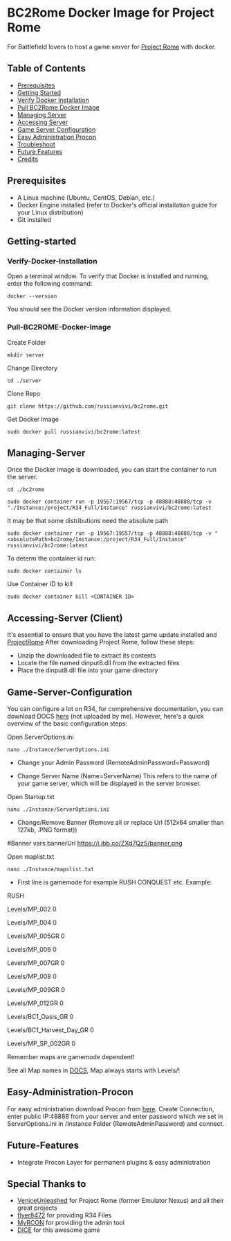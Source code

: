 # BC2Rome Docker Image for Project Rome

 For Battlefield lovers to host a game server for [Project Rome](https://veniceunleashed.net/) with docker.

## Table of Contents

- [Prerequisites](#Prerequisites)
- [Getting Started](#Getting-started)
- [Verify Docker Installation](#Verify-Docker-Installation)
- [Pull BC2Rome Docker Image](#Pull-BC2ROME-Docker-Image)
- [Managing Server](#Managing-Server)
- [Accessing Server](#Accessing_Server)
- [Game Server Configuration](#Game-Server-Configuration)
- [Easy Administration Procon](#Easy-Administration-Procon)
- [Troubleshoot](#Troubleshoot)
- [Future Features](#Future-Features)
- [Credits](#Credits)

## Prerequisites

  - A Linux machine (Ubuntu, CentOS, Debian, etc.)
  - Docker Engine installed (refer to Docker's official installation guide for your Linux distribution)
  - Git installed

## Getting-started

### Verify-Docker-Installation

  Open a terminal window.
  To verify that Docker is installed and running, enter the following command:
  ```
  docker --version
  ```
  You should see the Docker version information displayed.
  
### Pull-BC2ROME-Docker-Image
  Create Folder
   ```
  mkdir server
  ```
  Change Directory
  ```
  cd ./server
  ```
  Clone Repo
  ```
  git clone https://github.com/russianvivi/bc2rome.git
  ```
  Get Docker Image
  ```
  sudo docker pull russianvivi/bc2rome:latest
  ```

## Managing-Server
Once the Docker image is downloaded, you can start the container to run the server. 
```
cd ./bc2rome
```
```
sudo docker container run -p 19567:19567/tcp -p 48888:48888/tcp -v "./Instance:/project/R34_Full/Instance" russianvivi/bc2rome:latest
```
It may be that some distributions need the absolute path
```
sudo docker container run -p 19567:19557/tcp -p 48888:48888/tcp -v "<absolutePath>bc2rome/Instance:/project/R34_Full/Instance" russianvivi/bc2rome:latest
```

To determ the container id run:
```
sudo docker container ls
```
Use Container ID to kill
```
sudo docker container kill <CONTAINER ID>
```
## Accessing-Server (Client)
It's essential to ensure that you have the latest game update installed and [ProjectRome](https://veniceunleashed.net/downloads)
After downloading Project Rome, follow these steps:

   - Unzip the downloaded file to extract its contents
   - Locate the file named dinput8.dll from the extracted files
   - Place the dinput8.dll file into your game directory

## Game-Server-Configuration
You can configure a lot on R34, for comprehensive documentation, you can download DOCS [here](https://mega.nz/file/zjhkTbqZ#5kbq4FnHke9-C7IzU4m28fJ0MzbCfZ30cJiPxFXagWk) (not uploaded by me).
However, here's a quick overview of the basic configuration steps:

Open ServerOptions.ini 
```
nano ./Instance/ServerOptions.ini
```
- Change your Admin Password (RemoteAdminPassword=Password)

- Change Server Name (Name=ServerName) This refers to the name of your game server, which will be displayed in the server browser.

Open Startup.txt
```
nano ./Instance/ServerOptions.ini
```
- Change/Remove Banner (Remove all or replace Url (512x64 smaller than 127kb, .PNG format))

#Banner 
vars.bannerUrl https://i.ibb.co/ZXd7QzS/banner.png



Open maplist.txt  
```
nano ./Instance/mapslist.txt
```
- First line is gamemode for example RUSH CONQUEST etc.
Example:

RUSH

Levels/MP_002 0

Levels/MP_004 0

Levels/MP_005GR 0

Levels/MP_006 0

Levels/MP_007GR 0

Levels/MP_008 0

Levels/MP_009GR 0

Levels/MP_012GR 0

Levels/BC1_Oasis_GR 0

Levels/BC1_Harvest_Day_GR 0

Levels/MP_SP_002GR 0

Remember maps are gamemode dependent!

See all Map names in [DOCS](https://mega.nz/file/zjhkTbqZ#5kbq4FnHke9-C7IzU4m28fJ0MzbCfZ30cJiPxFXagWk), 
Map always starts with Levels/!
## Easy-Administration-Procon
For easy administration download Procon from [here](https://myrcon.net/files/).
Create Connection, enter public IP:48888 from your server and enter password which we set in ServerOptions.ini in /Instance Folder (RemoteAdminPassword) and connect.

## Future-Features
- Integrate Procon Layer for permanent plugins & easy administration

## Special Thanks to
- [VeniceUnleashed](https://veniceunleashed.net/) for Project Rome (former Emulator Nexus) and all their great projects
- [flyer8472](https://sourceforge.net/u/flyer8472/profile/) for providing R34 Files
- [MyRCON](https://myrcon.net/) for providing the admin tool
- [DICE](https://www.dice.se) for this awesome game

